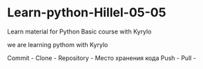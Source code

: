 # Learn-python-Hillel-05-05
Learn material for Python Basic course with Kyrylo


we are learning pythom with Kyrylo

Commit  - 
Clone - 
Repository - Место хранения кода
Push - 
Pull - 